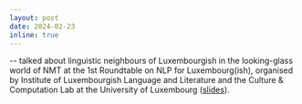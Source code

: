 ```yaml
---
layout: post
date: 2024-02-23
inline: true
---
```


-- talked about linguistic neighbours of Luxembourgish in the looking-glass world of NMT at the 1st Roundtable on NLP for Luxembourg(ish), organised by Institute of Luxembourgish Language and Literature and the Culture & Computation Lab at the University of Luxembourg (<a href="../../../latex/kunilovskaya_Lux_round_23Feb2024_talk.pdf" target="blank">slides</a>).

